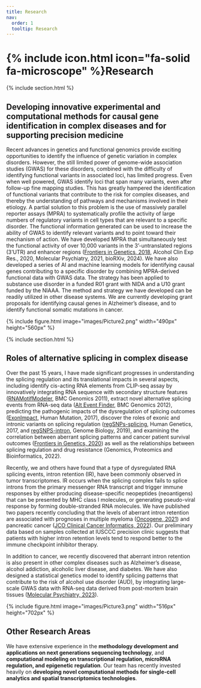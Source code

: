 ```yaml
---
title: Research
nav:
  order: 1
  tooltip: Research
---
```


# {% include icon.html icon="fa-solid fa-microscope" %}Research
{% include section.html %}

## Developing innovative experimental and computational methods for causal gene identification in complex diseases and for supporting precision medicine

Recent advances in genetics and functional genomics provide exciting opportunities to identify the influence of genetic variation in complex disorders. However, the still limited power of genome-wide association studies (GWAS) for these disorders, combined with the difficulty of identifying functional variants in associated loci, has limited progress. Even when well powered, GWAS identify loci that span many variants, even after follow-up fine mapping studies. This has greatly hampered the identification of functional variants that contribute to the risk for complex diseases, and thereby the understanding of pathways and mechanisms involved in their etiology. A partial solution to this problem is the use of massively parallel reporter assays (MPRA) to systematically profile the activity of large numbers of regulatory variants in cell types that are relevant to a specific disorder. The functional information generated can be used to increase the ability of GWAS to identify relevant variants and to point toward their mechanism of action. We have developed MPRA that simultaneously test the functional activity of over 10,000 variants in the 3’-untranslated regions (3’UTR) and enhancer regions ([Frontiers in Genetics, 2018](https://www.frontiersin.org/journals/genetics/articles/10.3389/fgene.2018.00219/full), Alcohol Clin Exp Res., 2020, Molecular Psychiatry, 2021, bioRXiv, 2024). We have also developed a series of AI and machine learning models for identifying causal genes contributing to a specific disorder by combining MPRA-derived functional data with GWAS data. 
The strategy has been applied to substance use disorder in a funded R01 grant with NIDA and a U10 grant funded by the NIAAA. The method and strategy we have developed can be readily utilized in other disease systems. We are currently developing grant proposals for identifying causal genes in Alzheimer’s disease, and to identify functional somatic mutations in cancer. 

{%
  include figure.html
  image="images/Picture2.png"
  width="490px"
  height="560px"
%}

{% include section.html %}

## Roles of alternative splicing in complex disease

Over the past 15 years, I have made significant progresses in understanding the splicing regulation and its translational impacts in several aspects, including identify cis-acting RNA elements from CLIP-seq assay by innovatively integrating RNA sequence with secondary structure features ([RNAMotifModeler](https://pubmed.ncbi.nlm.nih.gov/22369183/), BMC Genomics 2011), extract novel alternative splicing events from RNA-seq data ([Alt Event Finder](https://bmcgenomics.biomedcentral.com/articles/10.1186/1471-2164-13-S8-S10), BMC Genomics 2012), predicting the pathogenic impacts of the dysregulation of splicing outcomes ([ExonImpact](https://onlinelibrary.wiley.com/doi/10.1002/humu.23111), Human Mutation, 2017), discover the roles of exonic and intronic variants on splicing regulation ([regSNPs-splicing](https://link.springer.com/article/10.1007/s00439-017-1783-x), Human Genetics, 2017, and [regSNPS-intron](https://genomebiology.biomedcentral.com/articles/10.1186/s13059-019-1847-4), Genome Biology, 2019), and examining the correlation between aberrant splicing patterns and cancer patient survival outcomes ([Frontiers in Genetics, 2020](https://www.frontiersin.org/journals/genetics/articles/10.3389/fgene.2020.00265/full)) as well as the relationships between splicing regulation and drug resistance (Genomics, Proteomics and Bioinformatics, 2022). 

Recently, we and others have found that a type of dysregulated RNA splicing events, intron retention (IR), have been commonly observed in tumor transcriptomes. IR occurs when the splicing complex fails to splice introns from the primary messenger RNA transcript and trigger immune responses by either producing disease-specific neopeptides (neoantigens) that can be presented by MHC class I molecules, or generating pseudo-viral response by forming double-stranded RNA molecules. We have published two papers recently concluding that the levels of aberrant intron retention are associated with prognoses in multiple myeloma ([Oncogene, 2021](https://www.nature.com/articles/s41388-021-02005-y)) and pancreatic cancer ([JCO Clinical Cancer Informatics, 2022](https://ascopubs.org/doi/full/10.1200/CCI.21.00124)). Our preliminary data based on samples collected at IUSCCC precision clinic suggests that patients with higher intron retention levels tend to respond better to the immune checkpoint inhibitor therapy. 

In addition to cancer, we recently discovered that aberrant intron retention is also present in other complex diseases such as Alzheimer’s disease, alcohol addiction, alcoholic liver disease, and diabetes. We have also designed a statistical genetics model to identify splicing patterns that contribute to the risk of alcohol use disorder (AUD), by integrating large-scale GWAS data with RNA-seq data derived from post-mortem brain tissues ([Molecular Psychiatry, 2023](https://www.nature.com/articles/s41380-023-02111-1)). 

{%
  include figure.html
  image="images/Picture3.png"
  width="516px"
  height="702px"
%}

## Other Research Areas

We have extensive experience in the **methodology development and applications on next generations sequencing technology**, and **computational modeling on transcriptional regulation, microRNA regulation, and epigenetic regulation**. Our team has recently invested heavily on **developing novel computational methods for single-cell analytics and spatial transcriptomics technologies**. 